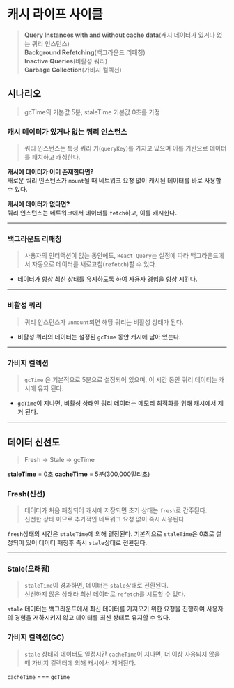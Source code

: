 # 캐시 라이프 사이클 

>**Query Instances with and without cache data**(캐시 데이터가 있거나 없는 쿼리 인스턴스)  
**Background Refetching**(백그라운드 리패칭)  
**Inactive Queries**(비활성 쿼리)  
**Garbage Collection**(가비지 컬렉션)  

## 시나리오 

> gcTime의 기본값 5분, staleTime 기본값 0초를 가정 
 
### 캐시 데이터가 있거나 없는 쿼리 인스턴스 

> 쿼리 인스턴스는 특정 쿼리 키(`queryKey`)를 가지고 있으며 이를 기반으로 데이터를 패치하고 캐싱한다. 

**캐시에 데이터가 이미 존재한다면?**  
새로운 쿼리 인스턴스가 `mount`될 때 네트워크 요청 없이 캐시된 데이터를 바로 사용할 수 있다. 

**캐시에 데이터가 없다면?**  
쿼리 인스턴스는 네트워크에서 데이터를 `fetch`하고, 이를 캐시한다. 
  
---

### 백그라운드 리패칭 

> 사용자의 인터랙션이 없는 동안에도, `React Query`는 설정에 따라 백그라운드에서 자동으로 데이터를 새로고침(`refetch`)할 수 있다.

- 데이터가 항상 최신 상태를 유지하도록 하여 사용자 경험을 향상 시킨다.
  
---

### 비활성 쿼리 

> 쿼리 인스턴스가 `unmount`되면 해당 쿼리는 비활성 상태가 된다.

- 비활성 쿼리의 데이터는 설정된 `gcTime` 동안 캐시에 남아 있는다.
  
---

### 가비지 컬렉션 

> `gcTime` 은 기본적으로 5분으로 설정되어 있으며, 이 시간 동안 쿼리 데이터는 캐시에 유지 된다. 

- `gcTime`이 지나면, 비활성 상태인 쿼리 데이터는 메모리 최적화를 위해 캐시에서 제거 된다. 
  
---

## 데이터 신선도 

> Fresh -> Stale -> gcTime

**staleTime** = 0초
**cacheTime** = 5분(300,000밀리초)

### Fresh(신선)

> 데이터가 처음 패칭되어 캐시에 저장되면 초기 상태는 `fresh`로 간주된다.  
신선한 상태 이므로 추가적인 네트워크 요청 없이 즉시 사용된다.

`fresh`상태의 시간은 `staleTime`에 의해 결정된다. 기본적으로 `staleTime`은 0초로 설정되어 있어 데이터 패칭후 즉시 `stale`상태로 전환된다.
  
---


### Stale(오래됨)

> `staleTime`이 경과하면, 데이터는 `stale`상태로 전환된다.  
신선하지 않은 상태라 최신 데이터로 `refetch`를 시도할 수 있다.

`stale` 데이터는 백그라운드에서 최신 데이터를 가져오기 위한 요청을 진행하여 사용자의 경험을 저하시키지 않고 데이터를 최신 상태로 유지할 수 있다.

### 가비지 컬렉션(GC)

> `stale` 상태의 데이터도 일정시간 `cacheTime`이 지나면, 더 이상 사용되지 않을  때 가비지 컬렉터에 의해 캐시에서 제거된다.

`cacheTime` === `gcTime`

